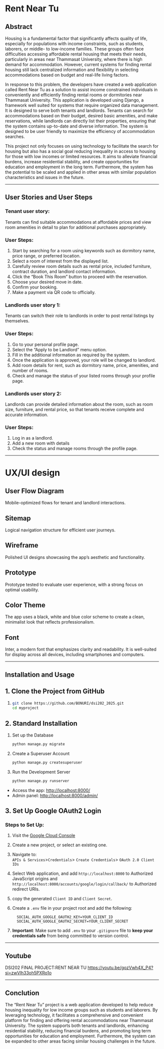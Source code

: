 # Rent Near Tu

## Abstract

Housing is a fundamental factor that significantly affects quality of life, especially for populations with income constraints, such as students, laborers, or middle- to low-income families. These groups often face difficulties accessing affordable rental housing that meets their needs, particularly in areas near Thammasat University, where there is high demand for accommodation. However, current systems for finding rental housing still lack centralized information and flexibility in selecting accommodations based on budget and real-life living factors.

In response to this problem, the developers have created a web application called Rent Near Tu as a solution to assist income constrained individuals in conveniently and efficiently finding rental rooms or dormitories near Thammasat University. This application is developed using Django, a framework well suited for systems that require organized data management. It is designed to serve both tenants and landlords. Tenants can search for accommodations based on their budget, desired basic amenities, and make reservations, while landlords can directly list their properties, ensuring that the system contains up-to-date and diverse information. The system is designed to be user friendly to maximize the efficiency of accommodation searches.

This project not only focuses on using technology to facilitate the search for housing but also has a social goal reducing inequality in access to housing for those with low incomes or limited resources. It aims to alleviate financial burdens, increase residential stability, and create opportunities for education and employment in the long term. Furthermore, the system has the potential to be scaled and applied in other areas with similar population characteristics and issues in the future.

---

## User Stories and User Steps

### Tenant user story:
Tenants can find suitable accommodations at affordable prices and view room amenities in detail to plan for additional purchases appropriately.

### User Steps:
1. Start by searching for a room using keywords such as dormitory name, price range, or preferred location.
2. Select a room of interest from the displayed list.
3. Carefully review room details such as rental price, included furniture, contract duration, and landlord contact information.
4. Click the “Book This Room” button to proceed with the reservation.
5. Choose your desired move in date.
6. Confirm your booking.
7. Make a payment via QR code to officially.




### Landlords user story 1:
Tenants can switch their role to landlords in order to post rental listings by themselves.

### User Steps:
1. Go to your personal profile page.
2. Select the “Apply to be Landlord” menu option.
3. Fill in the additional information as required by the system.
4. Once the application is approved, your role will be changed to landlord.
5. Add room details for rent, such as dormitory name, price, amenities, and number of rooms.
6. Check and manage the status of your listed rooms through your profile page.

### Landlords user story 2:
Landlords can provide detailed information about the room, such as room size, furniture, and rental price, so that tenants receive complete and accurate information.
### User Steps:
1. Log in as a landlord.
2. Add a new room with details 
3. Check the status and manage rooms through the profile page.

---
# UX/UI design

## User Flow Diagram
Mobile-optimized flows for tenant and landlord interactions.  


## Sitemap
Logical navigation structure for efficient user journeys.  

## Wireframe
Polished UI designs showcasing the app’s aesthetic and functionality.  


## Prototype
Prototype tested to evaluate user experience, with a strong focus on optimal usability.

## Color Theme
The app uses a black, white and blue color scheme to create a clean, minimalist look that reflects professionalism.

## Font
Inter, a modern font that emphasizes clarity and readability. It is well-suited for display across all devices, including smartphones and computers.



---

## Installation and Usage

## 1. **Clone the Project from GitHub**

1. 
   ```bash
   git clone https://github.com/BONURI/dsi202_2025.git
   cd myproject
   ```

## 2. **Standard Installation**
1. Set up the Database
   ```bash
   python manage.py migrate
   ```

2. Create a Superuser Account
   ```bash
   python manage.py createsuperuser
   
3. Run the Development Server
   ```bash
   python manage.py runserver
   
* Access the app: [http://localhost:8000/](http://localhost:8000/)
* Admin panel: [http://localhost:8000/admin/](http://localhost:8000/admin/)

## 3. **Set Up Google OAuth2 Login**

### Steps to Set Up:

1. Visit the [Google Cloud Console](https://console.cloud.google.com/)

2. Create a new project, or select an existing one.

3. Navigate to:  
   `APIs & Services`>`Credentials`>️ `Create Credentials`>️ `OAuth 2.0 Client IDs`

4. Select Web application, and add `http://localhost:8000` to Authorized JavaScript origins and `http://localhost:8000/accounts/google/login/callback/` to Authorized redirect URIs.
5. copy the generated `Client ID` and `Client Secret`.
6. Create a `.env` file in your project root and add the following:
   ```env
     SOCIAL_AUTH_GOOGLE_OAUTH2_KEY=YOUR_CLIENT_ID
     SOCIAL_AUTH_GOOGLE_OAUTH2_SECRET=YOUR_CLIENT_SECRET
     ```
7. **Important**: Make sure to add `.env` to your `.gitignore` file to **keep your credentials safe** from being committed to version control.


---
## Youtube
DSI202 FINAL PROJECT:RENT NEAR TU
https://youtu.be/gozVwh4X_P4?si=zwVlh33oh5PXRo1o

---

## Conclution
The “Rent Near Tu” project is a web application developed to help reduce housing inequality for low income groups such as students and laborers. By leveraging technology, it facilitates a comprehensive and convenient platform for finding and offering rental accommodations near Thammasat University. The system supports both tenants and landlords, enhancing residential stability, reducing financial burdens, and promoting long term opportunities for education and employment. Furthermore, the system can be expanded to other areas facing similar housing challenges in the future.

